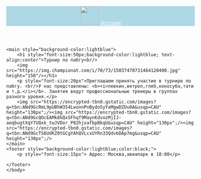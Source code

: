 
<html>
    <title>турнир по пабг</title>
    <body style="font-family:sans-serif">
    <header style="background-color:lightblue">
        <img src="https://sun9-78.userapi.com/impg/aO_ODOr-BgHmlXEY79qa_DkILr0McmuRA3c1rw/3ARx9-fVX5M.jpg?size=1280x1280&quality=95&sign=a82196b618099b565d28019dee452a3a&c_uniq_tag=hfMrJI0zm5hSdv7v9Q5AgaTd8dF3S23e8dL6WwCk25w&type=album" height="50px"/>
        <a href="https://sun9-78.userapi.com/impg/aO_ODOr-BgHmlXEY79qa_DkILr0McmuRA3c1rw/3ARx9-fVX5M.jpg?size=1280x1280&quality=95&sign=a82196b618099b565d28019dee452a3a&c_uniq_tag=hfMrJI0zm5hSdv7v9Q5AgaTd8dF3S23e8dL6WwCk25w&type=album" style="color:white">История</a>
    </header>

    <main style="background-color:lightblue">
        <h1 style="font-size:50px;background-color:lightblue; text-align:center">Турнир по пабгу<br/>
        <img src="https://img.championat.com/i/70/73/15037470731464120400.jpg" height="150"/></h1>
        <p style="font-size:20px">Приглашаем принять участие в турнире по пабгу. <br/>У нас представлены: <b><i>левкин,ветрел,глеб,коносуба,тати и т.д.</i></b>. Занятия ведут профессиональные тренеры в группах разного уровня.</p>
        <img src="https://encrypted-tbn0.gstatic.com/images?q=tbn:ANd9GcRmL9pUBhW354LwonnPnBydo5yYaMgwDZUu0A&usqp=CAU" height="130px";/><img src="https://encrypted-tbn0.gstatic.com/images?q=tbn:ANd9GcQOcEAMk8kQx5Fhqf9MaynKdvozMjIJ-aeqbugtXqY7UQxk_twJVDor_P82hjxafbpBkqU&usqp=CAU" height="130px";/><img src="https://encrypted-tbn0.gstatic.com/images?q=tbn:ANd9GcTS6UdKZ0tGCgYAhQVLcxUYRn33QdvbDAp7mg&usqp=CAU" height="130px";/>
    </main>
    <footer style="background-color:lightblue;color:black;">
        <p style="font-size:15px"> Адрес: Москва,авиапарк в 18:00</p>
        
    </footer>
    </body>
</html>
